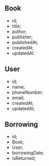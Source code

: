 ## Book
* id;
* title;
* author;
* publisher;
* publishedAt;
* createdAt;
* updatedAt.

## User
* id;
* name;
* phoneNumber;
* email;
* createdAt;
* updatedAt;

## Borrowing
* id;
* Book;
* User;
* borrowingDate;
* isReturned;

